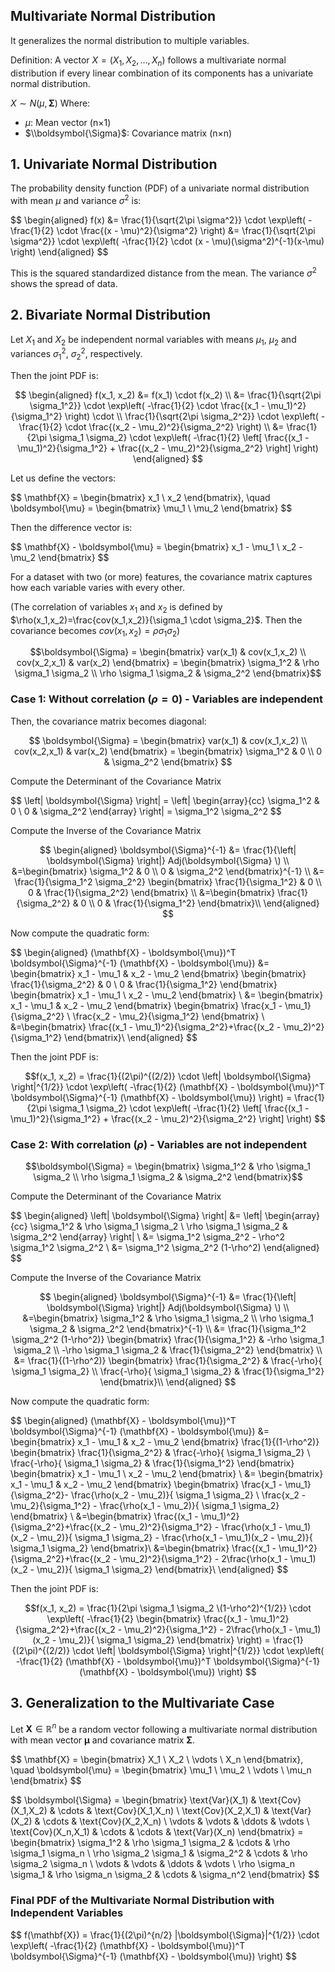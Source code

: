 ## Multivariate Normal Distribution
It generalizes the normal distribution to multiple variables.

Definition: A vector $X = (X_1, X_2, ..., X_n)$ follows a multivariate normal distribution if every linear combination of its components has a univariate normal distribution.

$X∼ N(\mu,\boldsymbol{\Sigma})$ 
Where:
- $\mu$: Mean vector (n×1)
- $\\boldsymbol{\Sigma}$: Covariance matrix (n×n)

## 1. Univariate Normal Distribution
The probability density function (PDF) of a univariate normal distribution with mean $\mu$ and variance $\sigma^2$ is:

\$$
\begin{aligned}
f(x) &= \frac{1}{\sqrt{2\pi \sigma^2}} \cdot \exp\left( -\frac{1}{2} \cdot \frac{(x - \mu)^2}{\sigma^2} \right)
            &= \frac{1}{\sqrt{2\pi \sigma^2}} \cdot \exp\left( -\frac{1}{2} \cdot (x - \mu)(\sigma^2)^{-1}(x-\mu) \right)
\end{aligned}
\$$


This is the squared standardized distance from the mean. The variance $\sigma^2$ shows the spread of data.

## 2. Bivariate Normal Distribution

Let $X_1$ and $X_2$ be independent normal variables with means $\mu_1$, $\mu_2$ and variances $\sigma_1^2$, $\sigma_2^2$, respectively. 

Then the joint PDF is:

$$
\begin{aligned}
f(x_1, x_2) &= f(x_1) \cdot f(x_2) \\
&= \frac{1}{\sqrt{2\pi \sigma_1^2}} \cdot \exp\left( -\frac{1}{2} \cdot \frac{(x_1 - \mu_1)^2}{\sigma_1^2} \right) \cdot \\ \frac{1}{\sqrt{2\pi \sigma_2^2}} \cdot \exp\left( -\frac{1}{2} \cdot \frac{(x_2 - \mu_2)^2}{\sigma_2^2} \right) \\
&= \frac{1}{2\pi \sigma_1 \sigma_2} \cdot \exp\left( -\frac{1}{2} \left[
\frac{(x_1 - \mu_1)^2}{\sigma_1^2} +
\frac{(x_2 - \mu_2)^2}{\sigma_2^2}
\right] \right)
\end{aligned}
$$



Let us define the vectors:

\$$
\mathbf{X} =
\begin{bmatrix}
x_1 \\
x_2
\end{bmatrix}, \quad
\boldsymbol{\mu} =
\begin{bmatrix}
\mu_1 \\
\mu_2
\end{bmatrix}
\$$

Then the difference vector is:

\$$
\mathbf{X} - \boldsymbol{\mu} =
\begin{bmatrix}
x_1 - \mu_1 \\
x_2 - \mu_2
\end{bmatrix}
\$$

For a dataset with two (or more) features, the covariance matrix captures how each variable varies with every other. 


(The correlation of variables $x_1$ and $x_2$ is defined by $\rho(x_1,x_2)=\frac{cov(x_1,x_2)}{\sigma_1 \cdot \sigma_2}$. Then the covariance becomes $cov(x_1,x_2)=\rho \sigma_1 \sigma_2$)

$$\boldsymbol{\Sigma} = \begin{bmatrix}
var(x_1) & cov(x_1,x_2) \\
cov(x_2,x_1) & var(x_2)
\end{bmatrix} = 
\begin{bmatrix}
\sigma_1^2 & \rho \sigma_1 \sigma_2 \\
\rho \sigma_1 \sigma_2 & \sigma_2^2
\end{bmatrix}$$

### Case 1: Without correlation $(\rho=0)$  - Variables are independent
Then, the covariance matrix becomes diagonal:

$$
\boldsymbol{\Sigma} = \begin{bmatrix}
var(x_1) & cov(x_1,x_2) \\
cov(x_2,x_1) & var(x_2)
\end{bmatrix} = 
\begin{bmatrix}
\sigma_1^2 & 0 \\
0 & \sigma_2^2
\end{bmatrix}
$$

Compute the Determinant of the Covariance Matrix 

\$$
\left| \boldsymbol{\Sigma} \right| =
\left| 
\begin{array}{cc}
\sigma_1^2 & 0 \\
0 & \sigma_2^2
\end{array}
\right| 
= \sigma_1^2 \sigma_2^2
\$$

Compute the Inverse of the Covariance Matrix

$$
\begin{aligned}
\boldsymbol{\Sigma}^{-1} &= \frac{1}{\left| \boldsymbol{\Sigma} \right|} Adj(\boldsymbol{\Sigma} \)
\\
&=\begin{bmatrix}
\sigma_1^2 & 0 \\
0 & \sigma_2^2
\end{bmatrix}^{-1}
\\
&= \frac{1}{\sigma_1^2 \sigma_2^2} \begin{bmatrix}
\frac{1}{\sigma_1^2} & 0 \\
0 & \frac{1}{\sigma_2^2}
\end{bmatrix}
\\
&=\begin{bmatrix}
\frac{1}{\sigma_2^2} & 0 \\
0 & \frac{1}{\sigma_1^2}
\end{bmatrix}\\
\end{aligned}
$$


Now compute the quadratic form:

\$$
\begin{aligned}
(\mathbf{X} - \boldsymbol{\mu})^T \boldsymbol{\Sigma}^{-1} (\mathbf{X} - \boldsymbol{\mu})
&= \begin{bmatrix}
x_1 - \mu_1 & x_2 - \mu_2
\end{bmatrix}
\begin{bmatrix}
\frac{1}{\sigma_2^2} & 0 \\
0 & \frac{1}{\sigma_1^2}
\end{bmatrix}
\begin{bmatrix}
x_1 - \mu_1 \\
x_2 - \mu_2
\end{bmatrix}
\\
&= \begin{bmatrix}
x_1 - \mu_1 & x_2 - \mu_2
\end{bmatrix}
\begin{bmatrix}
\frac{x_1 - \mu_1}{\sigma_2^2} \\
\frac{x_2 - \mu_2}{\sigma_1^2}
\end{bmatrix}
\\
&=\begin{bmatrix}
\frac{(x_1 - \mu_1)^2}{\sigma_2^2}+\frac{(x_2 - \mu_2)^2}{\sigma_1^2}
\end{bmatrix}\\
\end{aligned}
$$


Then the joint PDF is:

$$f(x_1, x_2)
= \frac{1}{(2\pi)^{(2/2)} \cdot \left| \boldsymbol{\Sigma} \right|^{1/2}} \cdot \exp\left( -\frac{1}{2} (\mathbf{X} - \boldsymbol{\mu})^T \boldsymbol{\Sigma}^{-1} (\mathbf{X} - \boldsymbol{\mu}) \right)
 = \frac{1}{2\pi \sigma_1 \sigma_2} \cdot \exp\left( -\frac{1}{2} \left[
\frac{(x_1 - \mu_1)^2}{\sigma_1^2} +
\frac{(x_2 - \mu_2)^2}{\sigma_2^2}
\right] \right)
$$

### Case 2: With correlation $(\rho)$ - Variables are not independent

$$\boldsymbol{\Sigma} = 
\begin{bmatrix}
\sigma_1^2 & \rho \sigma_1 \sigma_2 \\
\rho \sigma_1 \sigma_2 & \sigma_2^2
\end{bmatrix}$$

Compute the Determinant of the Covariance Matrix 

\$$
\begin{aligned}
\left| \boldsymbol{\Sigma} \right| &=
\left| 
\begin{array}{cc}
\sigma_1^2 & \rho \sigma_1 \sigma_2 \\
\rho \sigma_1 \sigma_2 & \sigma_2^2
\end{array}
\right| \\
&= \sigma_1^2 \sigma_2^2 - \rho^2 \sigma_1^2 \sigma_2^2 \\
&=  \sigma_1^2 \sigma_2^2 (1-\rho^2)
\end{aligned}
\$$

Compute the Inverse of the Covariance Matrix

$$
\begin{aligned}
\boldsymbol{\Sigma}^{-1} &= \frac{1}{\left| \boldsymbol{\Sigma} \right|} Adj(\boldsymbol{\Sigma} \)
\\
&=\begin{bmatrix}
\sigma_1^2 & \rho \sigma_1 \sigma_2 \\
\rho \sigma_1 \sigma_2 & \sigma_2^2
\end{bmatrix}^{-1}
\\
&= \frac{1}{\sigma_1^2 \sigma_2^2 (1-\rho^2)} 
\begin{bmatrix}
\frac{1}{\sigma_1^2} & -\rho \sigma_1 \sigma_2 \\
-\rho \sigma_1 \sigma_2 & \frac{1}{\sigma_2^2}
\end{bmatrix}
\\
&= \frac{1}{(1-\rho^2)}
\begin{bmatrix}
\frac{1}{\sigma_2^2} & \frac{-\rho}{ \sigma_1 \sigma_2} \\
\frac{-\rho}{ \sigma_1 \sigma_2} & \frac{1}{\sigma_1^2}
\end{bmatrix}\\
\end{aligned}
$$

Now compute the quadratic form:

\$$
\begin{aligned}
(\mathbf{X} - \boldsymbol{\mu})^T \boldsymbol{\Sigma}^{-1} (\mathbf{X} - \boldsymbol{\mu})
&= \begin{bmatrix}
x_1 - \mu_1 & x_2 - \mu_2
\end{bmatrix}
 \frac{1}{(1-\rho^2)}
\begin{bmatrix}
\frac{1}{\sigma_2^2} & \frac{-\rho}{ \sigma_1 \sigma_2} \\
\frac{-\rho}{ \sigma_1 \sigma_2} & \frac{1}{\sigma_1^2}
\end{bmatrix}
\begin{bmatrix}
x_1 - \mu_1 \\
x_2 - \mu_2
\end{bmatrix}
\\
&= \begin{bmatrix}
x_1 - \mu_1 & x_2 - \mu_2
\end{bmatrix}
\begin{bmatrix}
\frac{x_1 - \mu_1}{\sigma_2^2}- \frac{\rho(x_2 - \mu_2)}{ \sigma_1 \sigma_2} \\
\frac{x_2 - \mu_2}{\sigma_1^2} - \frac{\rho(x_1 - \mu_2)}{ \sigma_1 \sigma_2}
\end{bmatrix}
\\
&=\begin{bmatrix}
\frac{(x_1 - \mu_1)^2}{\sigma_2^2}+\frac{(x_2 - \mu_2)^2}{\sigma_1^2} - \frac{\rho(x_1 - \mu_1)(x_2 - \mu_2)}{ \sigma_1 \sigma_2} - \frac{\rho(x_1 - \mu_1)(x_2 - \mu_2)}{ \sigma_1 \sigma_2}
\end{bmatrix}\\
&=\begin{bmatrix}
\frac{(x_1 - \mu_1)^2}{\sigma_2^2}+\frac{(x_2 - \mu_2)^2}{\sigma_1^2} - 2\frac{\rho(x_1 - \mu_1)(x_2 - \mu_2)}{ \sigma_1 \sigma_2} 
\end{bmatrix}\\
\end{aligned}
$$

Then the joint PDF is:

$$f(x_1, x_2)
 = \frac{1}{2\pi \sigma_1 \sigma_2 \(1-\rho^2)^{1/2}} \cdot \exp\left( -\frac{1}{2} \begin{bmatrix}
\frac{(x_1 - \mu_1)^2}{\sigma_2^2}+\frac{(x_2 - \mu_2)^2}{\sigma_1^2} - 2\frac{\rho(x_1 - \mu_1)(x_2 - \mu_2)}{ \sigma_1 \sigma_2} 
\end{bmatrix} \right)
= \frac{1}{(2\pi)^{(2/2)} \cdot \left| \boldsymbol{\Sigma} \right|^{1/2}} \cdot \exp\left( -\frac{1}{2} (\mathbf{X} - \boldsymbol{\mu})^T \boldsymbol{\Sigma}^{-1} (\mathbf{X} - \boldsymbol{\mu}) \right)
$$

## 3. Generalization to the Multivariate Case

Let $\mathbf{X} \in \mathbb{R}^n$ be a random vector following a multivariate normal distribution with mean vector $\boldsymbol{\mu}$ and covariance matrix $\boldsymbol{\Sigma}$.

\$$
\mathbf{X} =
\begin{bmatrix}
X_1 \\
X_2 \\
\vdots \\
X_n
\end{bmatrix}, \quad
\boldsymbol{\mu} =
\begin{bmatrix}
\mu_1 \\
\mu_2 \\
\vdots \\
\mu_n
\end{bmatrix}
\$$

\$$
\boldsymbol{\Sigma} =
\begin{bmatrix}
\text{Var}(X_1) & \text{Cov}(X_1,X_2) & \cdots & \text{Cov}(X_1,X_n) \\
\text{Cov}(X_2,X_1) & \text{Var}(X_2) & \cdots & \text{Cov}(X_2,X_n) \\
\vdots & \vdots & \ddots & \vdots \\
\text{Cov}(X_n,X_1) & \cdots & \cdots & \text{Var}(X_n)
\end{bmatrix}
= \begin{bmatrix}
\sigma_1^2 & \rho \sigma_1 \sigma_2 & \cdots & \rho \sigma_1 \sigma_n \\
\rho \sigma_2 \sigma_1 & \sigma_2^2 & \cdots & \rho \sigma_2 \sigma_n \\
\vdots & \vdots & \ddots & \vdots \\
\rho \sigma_n \sigma_1 & \rho \sigma_n \sigma_2 & \cdots & \sigma_n^2
\end{bmatrix}
\$$


### Final PDF of the Multivariate Normal Distribution with Independent Variables

\$$
f(\mathbf{X}) = \frac{1}{(2\pi)^{n/2} |\boldsymbol{\Sigma}|^{1/2}} \cdot \exp\left( -\frac{1}{2} (\mathbf{X} - \boldsymbol{\mu})^T \boldsymbol{\Sigma}^{-1} (\mathbf{X} - \boldsymbol{\mu}) \right)
\$$
